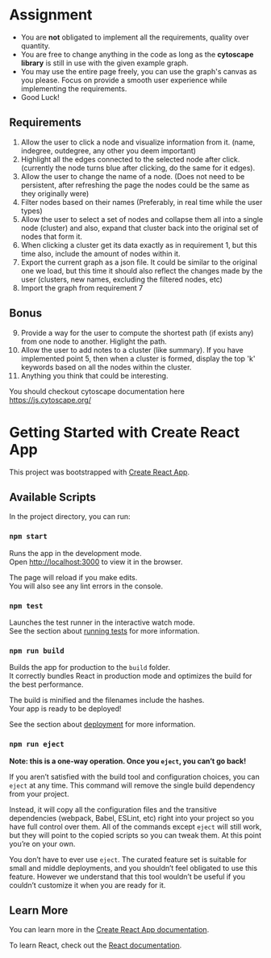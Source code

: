 # Assignment

* You are **not** obligated to implement all the requirements, quality over quantity.
* You are free to change anything in the code as long as the **cytoscape library** is still in use with the given example graph.
* You may use the entire page freely, you can use the graph's canvas as you please. Focus on provide a smooth user experience while implementing the requirements.
* Good Luck!

## Requirements

1. Allow the user to click a node and visualize information from it. (name, indegree, outdegree, any other you deem important)
2. Highlight all the edges connected to the selected node after click. (currently the node turns blue after clicking, do the same for it edges).
3. Allow the user to change the name of a node. (Does not need to be persistent, after refreshing the page the nodes could be the same as they originally were)
4. Filter nodes based on their names (Preferably, in real time while the user types)
5. Allow the user to select a set of nodes and collapse them all into a single node (cluster) and also, expand that cluster back into the original set of nodes that form it.
6. When clicking a cluster get its data exactly as in requirement 1, but this time also, include the amount of nodes within it.
7. Export the current graph as a json file. It could be similar to the original one we load, but this time it should also reflect the changes made by the user (clusters, new names, excluding the filtered nodes, etc)
8. Import the graph from requirement 7

## Bonus

9. Provide a way for the user to compute the shortest path (if exists any) from one node to another. Higlight the path.
10. Allow the user to add notes to a cluster (like summary). If you have implemented point 5, then when a cluster is formed, display the top 'k' keywords based on all the nodes within the cluster.
11. Anything you think that could be interesting.

You should checkout cytoscape documentation here https://js.cytoscape.org/


# Getting Started with Create React App

This project was bootstrapped with [Create React App](https://github.com/facebook/create-react-app).

## Available Scripts

In the project directory, you can run:

### `npm start`

Runs the app in the development mode.\
Open [http://localhost:3000](http://localhost:3000) to view it in the browser.

The page will reload if you make edits.\
You will also see any lint errors in the console.

### `npm test`

Launches the test runner in the interactive watch mode.\
See the section about [running tests](https://facebook.github.io/create-react-app/docs/running-tests) for more information.

### `npm run build`

Builds the app for production to the `build` folder.\
It correctly bundles React in production mode and optimizes the build for the best performance.

The build is minified and the filenames include the hashes.\
Your app is ready to be deployed!

See the section about [deployment](https://facebook.github.io/create-react-app/docs/deployment) for more information.

### `npm run eject`

**Note: this is a one-way operation. Once you `eject`, you can’t go back!**

If you aren’t satisfied with the build tool and configuration choices, you can `eject` at any time. This command will remove the single build dependency from your project.

Instead, it will copy all the configuration files and the transitive dependencies (webpack, Babel, ESLint, etc) right into your project so you have full control over them. All of the commands except `eject` will still work, but they will point to the copied scripts so you can tweak them. At this point you’re on your own.

You don’t have to ever use `eject`. The curated feature set is suitable for small and middle deployments, and you shouldn’t feel obligated to use this feature. However we understand that this tool wouldn’t be useful if you couldn’t customize it when you are ready for it.

## Learn More

You can learn more in the [Create React App documentation](https://facebook.github.io/create-react-app/docs/getting-started).

To learn React, check out the [React documentation](https://reactjs.org/).
